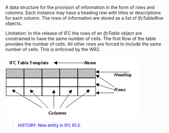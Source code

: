 ﻿A data structure for the provision of information in the form of rows and columns. Each instance may have a heading row with titles or descriptions for each column. The rows of information are stored as a list of _IfcTableRow_ objects.

Limitation: In this release of IFC the rows of an _IfcTable_ object are constrained to have the same number of cells. The first Row of the table provides the number of cells. All other rows are forced to include the same number of cells. This is enforced by the WR2.

![Image](../../../../../../figures/ifctable_image1.gif)

> <font color="#0000FF" size="-1"> HISTORY: New entity in IFC R1.5.<br>
		  </font>
>
